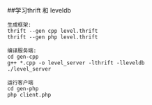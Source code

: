 ##学习thrift 和 leveldb

    生成框架:
    thrift --gen cpp level.thrift
    thrift --gen php level.thrift

    编译服务端:
    cd gen-cpp
    g++ *.cpp -o level_server -lthrift -lleveldb
    ./level_server

    运行客户端
    cd gen-php
    php client.php



